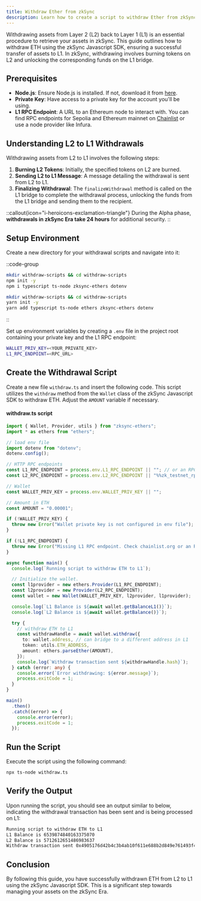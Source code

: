 ```yaml
---
title: Withdraw Ether from zkSync
description: Learn how to create a script to withdraw Ether from zkSync to Ethereum.
---
```


Withdrawing assets from Layer 2 (L2) back to Layer 1 (L1) is an essential procedure to retrieve your assets in zkSync.
This guide outlines how to withdraw ETH using the zkSync Javascript SDK, ensuring a successful transfer of assets to L1.
In zkSync, withdrawing involves burning tokens on L2 and unlocking the corresponding funds on the L1 bridge.

## Prerequisites

- **Node.js**: Ensure Node.js is installed. If not, download it from [here](https://nodejs.org/).
- **Private Key**: Have access to a private key for the account you'll be using.
- **L1 RPC Endpoint**: A URL to an Ethereum node to interact with.
  You can find RPC endpoints for Sepolia and Ethereum mainnet on [Chainlist](https://chainlist.org/) or use a node provider like Infura.

## Understanding L2 to L1 Withdrawals

Withdrawing assets from L2 to L1 involves the following steps:

1. **Burning L2 Tokens**: Initially, the specified tokens on L2 are burned.
2. **Sending L2 to L1 Message**: A message detailing the withdrawal is sent from L2 to L1.
3. **Finalizing Withdrawal**: The `finalizeWithdrawal` method is called on the L1 bridge to complete the withdrawal process,
  unlocking the funds from the L1 bridge and sending them to the recipient.

::callout{icon="i-heroicons-exclamation-triangle"}
During the Alpha phase, **withdrawals in zkSync Era take 24 hours** for additional security.
::

## Setup Environment

Create a new directory for your withdrawal scripts and navigate into it:

::code-group

```bash [npm]
mkdir withdraw-scripts && cd withdraw-scripts
npm init -y
npm i typescript ts-node zksync-ethers dotenv
```

```bash [yarn]
mkdir withdraw-scripts && cd withdraw-scripts
yarn init -y
yarn add typescript ts-node ethers zksync-ethers dotenv
```

::

Set up environment variables by creating a `.env` file in the project root containing your private key and the L1 RPC endpoint:

```bash
WALLET_PRIV_KEY=<YOUR_PRIVATE_KEY>
L1_RPC_ENDPOINT=<RPC_URL>
```

## Create the Withdrawal Script

Create a new file `withdraw.ts` and insert the following code.
This script utilizes the `withdraw` method from the `Wallet` class of the zkSync Javascript SDK to withdraw ETH.
Adjust the `AMOUNT` variable if necessary.

#### withdraw.ts script

```typescript
import { Wallet, Provider, utils } from "zksync-ethers";
import * as ethers from "ethers";

// load env file
import dotenv from "dotenv";
dotenv.config();

// HTTP RPC endpoints
const L1_RPC_ENDPOINT = process.env.L1_RPC_ENDPOINT || ""; // or an RPC endpoint from Infura/Chainstack/QuickNode/etc.
const L2_RPC_ENDPOINT = process.env.L2_RPC_ENDPOINT || "%%zk_testnet_rpc_url%%"; // or the zkSync Era mainnet

// Wallet
const WALLET_PRIV_KEY = process.env.WALLET_PRIV_KEY || "";

// Amount in ETH
const AMOUNT = "0.00001";

if (!WALLET_PRIV_KEY) {
  throw new Error("Wallet private key is not configured in env file");
}

if (!L1_RPC_ENDPOINT) {
  throw new Error("Missing L1 RPC endpoint. Check chainlist.org or an RPC node provider");
}

async function main() {
  console.log(`Running script to withdraw ETH to L1`);

  // Initialize the wallet.
  const l1provider = new ethers.Provider(L1_RPC_ENDPOINT);
  const l2provider = new Provider(L2_RPC_ENDPOINT);
  const wallet = new Wallet(WALLET_PRIV_KEY, l2provider, l1provider);

  console.log(`L1 Balance is ${await wallet.getBalanceL1()}`);
  console.log(`L2 Balance is ${await wallet.getBalance()}`);

  try {
    // withdraw ETH to L1
    const withdrawHandle = await wallet.withdraw({
      to: wallet.address, // can bridge to a different address in L1
      token: utils.ETH_ADDRESS,
      amount: ethers.parseEther(AMOUNT),
    });
    console.log(`Withdraw transaction sent ${withdrawHandle.hash}`);
  } catch (error: any) {
    console.error(`Error withdrawing: ${error.message}`);
    process.exitCode = 1;
  }
}

main()
  .then()
  .catch((error) => {
    console.error(error);
    process.exitCode = 1;
  });
```

## Run the Script

Execute the script using the following command:

```sh
npx ts-node withdraw.ts
```

## Verify the Output

Upon running the script, you should see an output similar to below, indicating the withdrawal transaction has been sent and is being processed on L1:

```txt
Running script to withdraw ETH to L1
L1 Balance is 6539874840163375070
L2 Balance is 5712612651486983637
Withdraw transaction sent 0x4905176d42b4c3b4ab10f611e688b2d849e761493f4583119b7c7731b4254cf4
```

## Conclusion

By following this guide, you have successfully withdrawn ETH from L2 to L1 using the zkSync Javascript SDK.
This is a significant step towards managing your assets on the zkSync Era.
